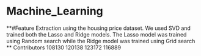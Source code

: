 # Machine_Learning

**#Feature Extraction using the housing price dataset. We used SVD and trained both the Lasso and Ridge models. The Lasso model was trained using Random search while the Ridge model was trained using Grid search
**
Contributors
108130 
120138
123172
116889
